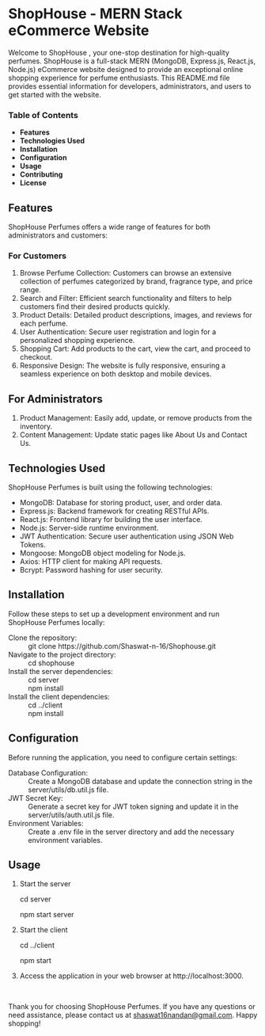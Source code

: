 <strong><h1>ShopHouse  - MERN Stack eCommerce Website</h1></strong>

<p>Welcome to ShopHouse , your one-stop destination for high-quality perfumes. ShopHouse is a full-stack MERN (MongoDB, Express.js, React.js, Node.js) eCommerce website designed to provide an exceptional online shopping experience for perfume enthusiasts. This README.md file provides essential information for developers, administrators, and users to get started with the website.</p>

<strong>
<h3>Table of Contents</h3>
<ul><li>Features</li>
<li>Technologies Used</li>
<li>Installation</li>
<li>Configuration</li>
<li>Usage</li>
<li>Contributing</li>
<li>License</li>
</ul>
</strong>

<h2>Features</h2>
<p>ShopHouse Perfumes offers a wide range of features for both administrators and customers:</p>

<h3>For Customers</h3>
<ol>
<li>Browse Perfume Collection: Customers can browse an extensive collection of perfumes categorized by brand, fragrance type, and price range.</li>
<li>Search and Filter: Efficient search functionality and filters to help customers find their desired products quickly.</li>
<li>Product Details: Detailed product descriptions, images, and reviews for each perfume.</li>
<li>User Authentication: Secure user registration and login for a personalized shopping experience.</li>
<li>Shopping Cart: Add products to the cart, view the cart, and proceed to checkout.</li>
<li>Responsive Design: The website is fully responsive, ensuring a seamless experience on both desktop and mobile devices.</li>
 </ol>

 
<h2>For Administrators</h2>
<ol>
<li>Product Management: Easily add, update, or remove products from the inventory.</li>
<li>Content Management: Update static pages like About Us and Contact Us.</li>
</ol>

<h2>Technologies Used</h2>
<p>ShopHouse Perfumes is built using the following technologies:</p>
<ul>
<li>MongoDB: Database for storing product, user, and order data.</li>
 <li>Express.js: Backend framework for creating RESTful APIs.</li>
<li>React.js: Frontend library for building the user interface.</li>
<li>Node.js: Server-side runtime environment.</li>
<li>JWT Authentication: Secure user authentication using JSON Web Tokens.</li>
<li>Mongoose: MongoDB object modeling for Node.js.</li>
<li>Axios: HTTP client for making API requests.</li>
<li>Bcrypt: Password hashing for user security.</li>
	
</ul>
<h2>Installation</h2>
<p>Follow these steps to set up a development environment and run ShopHouse Perfumes locally:</p>
<dl>
	<dt>Clone the repository:</dt>
	<dd>git clone https://github.com/Shaswat-n-16/Shophouse.git</dd>
	<dt>Navigate to the project directory:</dt>
	<dd>cd shophouse</dd>
	<dt>Install the server dependencies:</dt>
	<dd>cd server</dd>
	<dd>npm install</dd>
	<dt>Install the client dependencies:</dt>
	<dd>cd ../client</dd>
	<dd>npm install</dd>
</dl>



<h2>Configuration</h2>
<p>Before running the application, you need to configure certain settings:</p>
<dl>
<dt>Database Configuration:</dt>

<dd>Create a MongoDB database and update the connection string in the server/utils/db.util.js file.</dd>
<dt>JWT Secret Key:</dt>

<dd>Generate a secret key for JWT token signing and update it in the server/utils/auth.util.js file.</dd>

<dt>Environment Variables:</dt>

<dd>Create a .env file in the server directory and add the necessary environment variables.</dd>

</dl>
<h2>Usage</h2>
<ol>
	<li>Start the server</li>
	<p>cd server</p>
	<p>npm start server</p>
	<li>Start the client</li>
	<p>cd ../client</p>
	<p>npm start</p>
	<li>Access the application in your web browser at http://localhost:3000.</li>
</ol>
<br>
<p>Thank you for choosing ShopHouse Perfumes. If you have any questions or need assistance, please contact us at <u>shaswat16nandan@gmail.com</u>. Happy shopping!</p>
